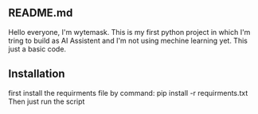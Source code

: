 ## README.md
Hello everyone, I'm wytemask.
This is my first python project in which I'm tring to build as AI Assistent and I'm not using mechine learning yet. This just a basic code.

## Installation
first install the requirments file by command: pip install -r requirments.txt
Then just run the script
